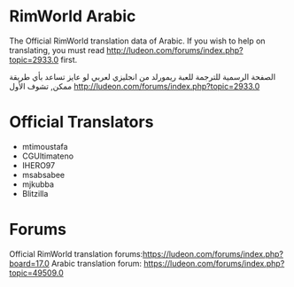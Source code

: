 RimWorld Arabic
===========

The Official RimWorld translation data of Arabic.
If you wish to help on translating, you must read http://ludeon.com/forums/index.php?topic=2933.0 first.

الصفحة الرسمية للترجمة للعبة ريمورلد من انجليزي لعربي
لو عايز تساعد بأي طريقة ممكن, تشوف الأول 
http://ludeon.com/forums/index.php?topic=2933.0

# Official Translators


* mtimoustafa
* CGUltimateno
* IHERO97
* msabsabee
* mjkubba
* Blitzilla

# Forums

Official RimWorld translation forums:https://ludeon.com/forums/index.php?board=17.0
Arabic translation forum: https://ludeon.com/forums/index.php?topic=49509.0
